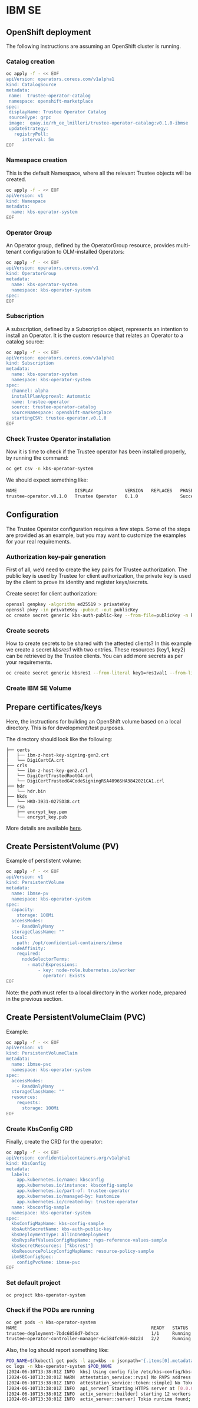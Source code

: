 # IBM SE

## OpenShift deployment

The following instructions are assuming an OpenShift cluster is running.

### Catalog creation

```bash
oc apply -f - << EOF
apiVersion: operators.coreos.com/v1alpha1
kind: CatalogSource
metadata:
 name:  trustee-operator-catalog
 namespace: openshift-marketplace
spec:
 displayName: Trustee Operator Catalog
 sourceType: grpc
 image:  quay.io/rh_ee_lmilleri/trustee-operator-catalog:v0.1.0-ibmse
 updateStrategy:
   registryPoll:
      interval: 5m
EOF
```

### Namespace creation

This is the default Namespace, where all the relevant Trustee objects will be created.

```bash
oc apply -f - << EOF
apiVersion: v1
kind: Namespace
metadata:
  name: kbs-operator-system
EOF
```

### Operator Group

An Operator group, defined by the OperatorGroup resource, provides multi-tenant configuration to OLM-installed Operators:

```bash
oc apply -f - << EOF
apiVersion: operators.coreos.com/v1
kind: OperatorGroup
metadata:
  name: kbs-operator-system
  namespace: kbs-operator-system
spec:
EOF
```

### Subscription

A subscription, defined by a Subscription object, represents an intention to install an Operator. It is the custom resource that relates an Operator to a catalog source:

```bash
oc apply -f - << EOF
apiVersion: operators.coreos.com/v1alpha1
kind: Subscription
metadata:
  name: kbs-operator-system
  namespace: kbs-operator-system
spec:
  channel: alpha
  installPlanApproval: Automatic
  name: trustee-operator
  source: trustee-operator-catalog
  sourceNamespace: openshift-marketplace
  startingCSV: trustee-operator.v0.1.0
EOF
```

### Check Trustee Operator installation

Now it is time to check if the Trustee operator has been installed properly, by running the command:

```bash
oc get csv -n kbs-operator-system
```

We should expect something like:

```bash
NAME                      DISPLAY            VERSION   REPLACES   PHASE
trustee-operator.v0.1.0   Trustee Operator   0.1.0                Succeeded
```

## Configuration

The Trustee Operator configuration requires a few steps. Some of the steps are provided as an example, but you may want to customize the examples for your real requirements.

### Authorization key-pair generation

First of all, we’d need to create the key pairs for Trustee authorization. The public key is used by Trustee for client authorization, the private key is used by the client to prove its identity and register keys/secrets.


Create secret for client authorization:

```bash
openssl genpkey -algorithm ed25519 > privateKey
openssl pkey -in privateKey -pubout -out publicKey
oc create secret generic kbs-auth-public-key --from-file=publicKey -n kbs-operator-system
```

### Create secrets

How to create secrets to be shared with the attested clients?
In this example we create a secret *kbsres1* with two entries. These resources (key1, key2) can be retrieved by the Trustee clients.
You can add more secrets as per your requirements.

```bash
oc create secret generic kbsres1 --from-literal key1=res1val1 --from-literal key2=res1val2 -n kbs-operator-system
```

### Create IBM SE Volume

## Prepare certificates/keys
Here, the instructions for building an OpenShift volume based on a local directory.
This is for development/test purposes.

The directory should look like the following:

```
├── certs
│   ├── ibm-z-host-key-signing-gen2.crt
|   └── DigiCertCA.crt
├── crls
│   └── ibm-z-host-key-gen2.crl
│   └── DigiCertTrustedRootG4.crl
│   └── DigiCertTrustedG4CodeSigningRSA4096SHA3842021CA1.crl
├── hdr
│   └── hdr.bin
├── hkds
│   └── HKD-3931-0275D38.crt
└── rsa
    ├── encrypt_key.pem
    └── encrypt_key.pub
```

More details are available [here](https://github.com/confidential-containers/trustee/blob/main/deps/verifier/src/se/README.md#deployment-of-kbs-with-ibm-se-verifier).


## Create PersistentVolume (PV)

Example of perstistent volume:

```bash
oc apply -f - << EOF
apiVersion: v1
kind: PersistentVolume
metadata:
  name: ibmse-pv
  namespace: kbs-operator-system
spec:
  capacity:
    storage: 100Mi
  accessModes:
    - ReadOnlyMany
  storageClassName: ""
  local:
    path: /opt/confidential-containers/ibmse
  nodeAffinity:
    required:
      nodeSelectorTerms:
        - matchExpressions:
            - key: node-role.kubernetes.io/worker
              operator: Exists
EOF
```

Note: the *path* must refer to a local directory in the worker node, prepared in the previous section.

## Create PersistentVolumeClaim (PVC)

Example:

```bash
oc apply -f - << EOF
apiVersion: v1
kind: PersistentVolumeClaim
metadata:
  name: ibmse-pvc
  namespace: kbs-operator-system
spec:
  accessModes:
    - ReadOnlyMany
  storageClassName: ""
  resources:
    requests:
      storage: 100Mi
EOF
```

### Create KbsConfig CRD

Finally, create the CRD for the operator:

```bash
oc apply -f - << EOF
apiVersion: confidentialcontainers.org/v1alpha1
kind: KbsConfig
metadata:
  labels:
    app.kubernetes.io/name: kbsconfig
    app.kubernetes.io/instance: kbsconfig-sample
    app.kubernetes.io/part-of: trustee-operator
    app.kubernetes.io/managed-by: kustomize
    app.kubernetes.io/created-by: trustee-operator
  name: kbsconfig-sample
  namespace: kbs-operator-system
spec:
  kbsConfigMapName: kbs-config-sample
  kbsAuthSecretName: kbs-auth-public-key
  kbsDeploymentType: AllInOneDeployment
  kbsRvpsRefValuesConfigMapName: rvps-reference-values-sample
  kbsSecretResources: ["kbsres1"]
  kbsResourcePolicyConfigMapName: resource-policy-sample
  ibmSEConfigSpec:
    configPvcName: ibmse-pvc
EOF
```

### Set default project

```bash
oc project kbs-operator-system
```

### Check if the PODs are running

```bash
oc get pods -n kbs-operator-system
NAME                                                   READY   STATUS    RESTARTS   AGE
trustee-deployment-7bdc6858d7-bdncx                    1/1     Running   0          69s
trustee-operator-controller-manager-6c584fc969-8dz2d   2/2     Running   0          4h7m
```

Also, the log should report something like:

```bash
POD_NAME=$(kubectl get pods -l app=kbs -o jsonpath='{.items[0].metadata.name}' -n kbs-operator-system)
oc logs -n kbs-operator-system $POD_NAME
[2024-06-10T13:38:01Z INFO  kbs] Using config file /etc/kbs-config/kbs-config.json
[2024-06-10T13:38:01Z WARN  attestation_service::rvps] No RVPS address provided and will launch a built-in rvps
[2024-06-10T13:38:01Z INFO  attestation_service::token::simple] No Token Signer key in config file, create an ephemeral key and without CA pubkey cert
[2024-06-10T13:38:01Z INFO  api_server] Starting HTTPS server at [0.0.0.0:8080]
[2024-06-10T13:38:01Z INFO  actix_server::builder] starting 12 workers
[2024-06-10T13:38:01Z INFO  actix_server::server] Tokio runtime found; starting in existing Tokio runtime
```
